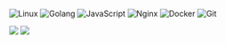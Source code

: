 <p>
  <img alt="Linux" src="https://img.shields.io/badge/-Linux-FCC624?style=flat-square&logo=linux&logoColor=white" />
  <img alt="Golang" src="https://img.shields.io/badge/-Golang-00add8?style=flat-square&logo=go&logoColor=white" />
  <img alt="JavaScript" src="https://img.shields.io/badge/-JavaScript-F7DF1E?style=flat-square&logo=JavaScript&logoColor=white" />
  <img alt="Nginx" src="https://img.shields.io/badge/-Nginx-269539?style=flat-square&logo=nginx&logoColor=white" />
  <img alt="Docker" src="https://img.shields.io/badge/-Docker-46a2f1?style=flat-square&logo=docker&logoColor=white" />
  <img alt="Git" src="https://img.shields.io/badge/-Git-F05032?style=flat-square&logo=git&logoColor=white" />
</p>

<p>
  <img src="https://github-readme-stats.mrdulin.vercel.app/api?username=guidoxie&show_icons=true&hide_border=true&icon_color=586069&title_color=a0a9af&theme=ambient_gradient">
  <img src="https://github-readme-stats.vercel.app/api/top-langs/?username=guidoxie&layout=compact&hide_border=true&title_color=a0a9af&theme=ambient_gradient">
</p>


